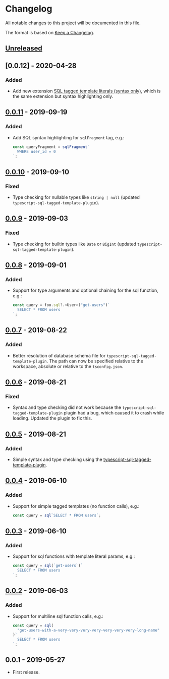 # Changelog

All notable changes to this project will be documented in this file.

The format is based on [Keep a Changelog](https://keepachangelog.com/en/1.0.0/).

## [Unreleased]

## [0.0.12] - 2020-04-28

### Added

- Add new extension [SQL tagged template literals (syntax only)](https://marketplace.visualstudio.com/items?itemName=frigus02.vscode-sql-tagged-template-literals-syntax-only), which is the same extension but syntax highlighting only.

## [0.0.11] - 2019-09-19

### Added

- Add SQL syntax highlighting for `sqlFragment` tag, e.g.:

  ```ts
  const queryFragment = sqlFragment`
    WHERE user_id = 0
  `;
  ```

## [0.0.10] - 2019-09-10

### Fixed

- Type checking for nullable types like `string | null` (updated `typescript-sql-tagged-template-plugin`).

## [0.0.9] - 2019-09-03

### Fixed

- Type checking for builtin types like `Date` or `BigInt` (updated `typescript-sql-tagged-template-plugin`).

## [0.0.8] - 2019-09-01

### Added

- Support for type arguments and optional chaining for the sql function, e.g.:

  ```ts
  const query = foo.sql?.<User>("get-users")`
    SELECT * FROM users
  `;
  ```

## [0.0.7] - 2019-08-22

### Added

- Better resolution of database schema file for `typescript-sql-tagged-template-plugin`. The path can now be specified relative to the workspace, absolute or relative to the `tsconfig.json`.

## [0.0.6] - 2019-08-21

### Fixed

- Syntax and type checking did not work because the `typescript-sql-tagged-template-plugin` plugin had a bug, which caused it to crash while loading. Updated the plugin to fix this.

## [0.0.5] - 2019-08-21

### Added

- Simple syntax and type checking using the [typescript-sql-tagged-template-plugin](https://github.com/frigus02/typescript-sql-tagged-template-plugin).

## [0.0.4] - 2019-06-10

### Added

- Support for simple tagged templates (no function calls), e.g.:

  ```ts
  const query = sql`SELECT * FROM users`;
  ```

## [0.0.3] - 2019-06-10

### Added

- Support for sql functions with template literal params, e.g.:

  ```ts
  const query = sql(`get-users`)`
    SELECT * FROM users
  `;
  ```

## [0.0.2] - 2019-06-03

### Added

- Support for multiline sql function calls, e.g.:

  ```ts
  const query = sql(
    "get-users-with-a-very-very-very-very-very-very-very-long-name"
  )`
    SELECT * FROM users
  `;
  ```

## 0.0.1 - 2019-05-27

- First release.

[unreleased]: https://github.com/frigus02/vscode-sql-tagged-template-literals/compare/v0.0.12...HEAD
[0.0.11]: https://github.com/frigus02/vscode-sql-tagged-template-literals/compare/v0.0.11...v0.0.12
[0.0.11]: https://github.com/frigus02/vscode-sql-tagged-template-literals/compare/v0.0.10...v0.0.11
[0.0.10]: https://github.com/frigus02/vscode-sql-tagged-template-literals/compare/v0.0.9...v0.0.10
[0.0.9]: https://github.com/frigus02/vscode-sql-tagged-template-literals/compare/v0.0.8...v0.0.9
[0.0.8]: https://github.com/frigus02/vscode-sql-tagged-template-literals/compare/v0.0.7...v0.0.8
[0.0.7]: https://github.com/frigus02/vscode-sql-tagged-template-literals/compare/v0.0.6...v0.0.7
[0.0.6]: https://github.com/frigus02/vscode-sql-tagged-template-literals/compare/v0.0.5...v0.0.6
[0.0.5]: https://github.com/frigus02/vscode-sql-tagged-template-literals/compare/v0.0.4...v0.0.5
[0.0.4]: https://github.com/frigus02/vscode-sql-tagged-template-literals/compare/v0.0.3...v0.0.4
[0.0.3]: https://github.com/frigus02/vscode-sql-tagged-template-literals/compare/v0.0.2...v0.0.3
[0.0.2]: https://github.com/frigus02/vscode-sql-tagged-template-literals/compare/v0.0.1...v0.0.2
